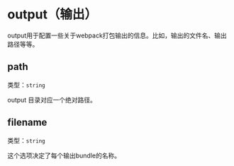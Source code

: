# output（输出）

output用于配置一些关于webpack打包输出的信息。比如，输出的文件名、输出路径等等。

## path

类型：`string`

output 目录对应一个绝对路径。

## filename

类型：`string`

这个选项决定了每个输出bundle的名称。


